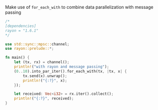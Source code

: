 Make use of `for_each_with` to combine data parallelization with message passing

```rust
/*
[dependencies]
rayon = "1.6.1"
*/

use std::sync::mpsc::channel;
use rayon::prelude::*;

fn main() {
    let (tx, rx) = channel();
    println!("with rayon and message passing");
    (0..10).into_par_iter().for_each_with(tx, |tx, x| {
        tx.send(x).unwrap();
        println!("{:?}", x);
    });

    let received: Vec<i32> = rx.iter().collect();
    println!("{:?}", received);
}
```
